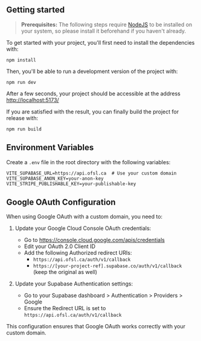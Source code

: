 ## Getting started

> **Prerequisites:**
> The following steps require [NodeJS](https://nodejs.org/en/) to be installed on your system, so please
> install it beforehand if you haven't already.

To get started with your project, you'll first need to install the dependencies with:

```
npm install
```

Then, you'll be able to run a development version of the project with:

```
npm run dev
```

After a few seconds, your project should be accessible at the address
[http://localhost:5173/](http://localhost:5173/)

If you are satisfied with the result, you can finally build the project for release with:

```
npm run build
```

## Environment Variables

Create a `.env` file in the root directory with the following variables:

```
VITE_SUPABASE_URL=https://api.ofsl.ca  # Use your custom domain
VITE_SUPABASE_ANON_KEY=your-anon-key
VITE_STRIPE_PUBLISHABLE_KEY=your-publishable-key
```

## Google OAuth Configuration

When using Google OAuth with a custom domain, you need to:

1. Update your Google Cloud Console OAuth credentials:
   - Go to https://console.cloud.google.com/apis/credentials
   - Edit your OAuth 2.0 Client ID
   - Add the following Authorized redirect URIs:
     - `https://api.ofsl.ca/auth/v1/callback`
     - `https://[your-project-ref].supabase.co/auth/v1/callback` (keep the original as well)

2. Update your Supabase Authentication settings:
   - Go to your Supabase dashboard > Authentication > Providers > Google
   - Ensure the Redirect URL is set to `https://api.ofsl.ca/auth/v1/callback`

This configuration ensures that Google OAuth works correctly with your custom domain.

